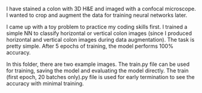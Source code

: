 I have stained a colon with 3D H&E and imaged with a confocal microscope. I wanted to crop and augment the data for training neural networks later.

I came up with a toy problem to practice my coding skills first. I trained a simple NN to classify horizontal or vertical colon images (since I produced horizontal and vertical colon images during data augmentation). 
The task is pretty simple. After 5 epochs of training, the model performs 100% accuracy.

In this folder, there are two example images. The train.py file can be used for training, saving the model and evaluating the model directly. The train (first epoch, 20 batches only).py file is used for early termination to see the accuracy with minimal training.
